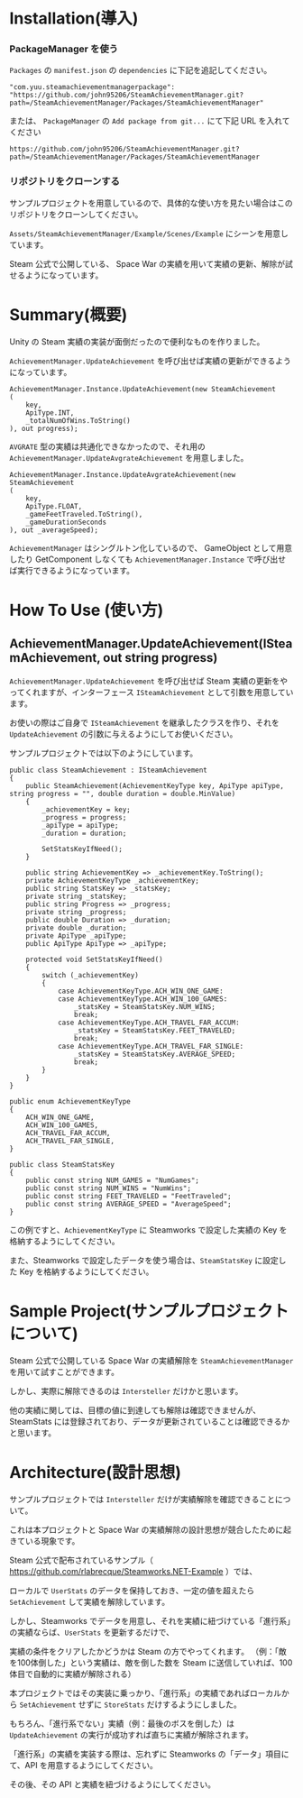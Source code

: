 # Installation(導入)

### PackageManager を使う

`Packages` の `manifest.json` の `dependencies` に下記を追記してください。

`"com.yuu.steamachievementmanagerpackage": "https://github.com/john95206/SteamAchievementManager.git?path=/SteamAchievementManager/Packages/SteamAchievementManager"`

または、 `PackageManager` の `Add package from git...` にて下記 URL を入れてください

`https://github.com/john95206/SteamAchievementManager.git?path=/SteamAchievementManager/Packages/SteamAchievementManager`


### リポジトリをクローンする

サンプルプロジェクトを用意しているので、具体的な使い方を見たい場合はこのリポジトリをクローンしてください。

`Assets/SteamAchievementManager/Example/Scenes/Example` にシーンを用意しています。

Steam 公式で公開している、 Space War の実績を用いて実績の更新、解除が試せるようになっています。

# Summary(概要)

Unity の Steam 実績の実装が面倒だったので便利なものを作りました。

`AchievementManager.UpdateAchievement` を呼び出せば実績の更新ができるようになっています。

```
AchievementManager.Instance.UpdateAchievement(new SteamAchievement
(
    key,
    ApiType.INT,
    _totalNumOfWins.ToString()
), out progress);
```

`AVGRATE` 型の実績は共通化できなかったので、それ用の `AchievementManager.UpdateAvgrateAchievement` を用意しました。

```
AchievementManager.Instance.UpdateAvgrateAchievement(new SteamAchievement
(
    key,
    ApiType.FLOAT,
    _gameFeetTraveled.ToString(),
    _gameDurationSeconds
), out _averageSpeed);
```

`AchievementManager` はシングルトン化しているので、 GameObject として用意したり GetComponent しなくても
`AchievementManager.Instance` で呼び出せば実行できるようになっています。

# How To Use (使い方)

## AchievementManager.UpdateAchievement(ISteamAchievement, out string progress)

`AchievementManager.UpdateAchievement` を呼び出せば Steam 実績の更新をやってくれますが、インターフェース `ISteamAchievement` として引数を用意しています。

お使いの際はご自身で `ISteamAchievement` を継承したクラスを作り、それを `UpdateAchievement` の引数に与えるようにしてお使いください。

サンプルプロジェクトでは以下のようにしています。

```
public class SteamAchievement : ISteamAchievement
{
    public SteamAchievement(AchievementKeyType key, ApiType apiType, string progress = "", double duration = double.MinValue)
    {
        _achievementKey = key;
        _progress = progress;
        _apiType = apiType;
        _duration = duration;

        SetStatsKeyIfNeed();
    }

    public string AchievementKey => _achievementKey.ToString();
    private AchievementKeyType _achievementKey;
    public string StatsKey => _statsKey;
    private string _statsKey;
    public string Progress => _progress;
    private string _progress;
    public double Duration => _duration;
    private double _duration;
    private ApiType _apiType;
    public ApiType ApiType => _apiType;

    protected void SetStatsKeyIfNeed()
    {
        switch (_achievementKey)
        {
            case AchievementKeyType.ACH_WIN_ONE_GAME:
            case AchievementKeyType.ACH_WIN_100_GAMES:
                _statsKey = SteamStatsKey.NUM_WINS;
                break;
            case AchievementKeyType.ACH_TRAVEL_FAR_ACCUM:
                _statsKey = SteamStatsKey.FEET_TRAVELED;
                break;
            case AchievementKeyType.ACH_TRAVEL_FAR_SINGLE:
                _statsKey = SteamStatsKey.AVERAGE_SPEED;
                break;
        }
    }
}
```

```
public enum AchievementKeyType
{
    ACH_WIN_ONE_GAME,
    ACH_WIN_100_GAMES,
    ACH_TRAVEL_FAR_ACCUM,
    ACH_TRAVEL_FAR_SINGLE,
}
```

```
public class SteamStatsKey
{
    public const string NUM_GAMES = "NumGames";
    public const string NUM_WINS = "NumWins";
    public const string FEET_TRAVELED = "FeetTraveled";
    public const string AVERAGE_SPEED = "AverageSpeed";
}
```

この例ですと、`AchievementKeyType` に Steamworks で設定した実績の Key を格納するようにしてください。

また、Steamworks で設定したデータを使う場合は、`SteamStatsKey` に設定した Key を格納するようにしてください。

# Sample Project(サンプルプロジェクトについて)

Steam 公式で公開している Space War の実績解除を `SteamAchievementManager` を用いて試すことができます。

しかし、実際に解除できるのは `Intersteller` だけかと思います。

他の実績に関しては、目標の値に到達しても解除は確認できませんが、SteamStats には登録されており、データが更新されていることは確認できるかと思います。

# Architecture(設計思想)

サンプルプロジェクトでは `Intersteller` だけが実績解除を確認できることについて。

これは本プロジェクトと Space War の実績解除の設計思想が競合したために起きている現象です。

Steam 公式で配布されているサンプル（ https://github.com/rlabrecque/Steamworks.NET-Example ）では、

ローカルで `UserStats` のデータを保持しておき、一定の値を超えたら `SetAchievement` して実績を解除しています。

しかし、Steamworks でデータを用意し、それを実績に紐づけている「進行系」の実績ならば、`UserStats` を更新するだけで、

実績の条件をクリアしたかどうかは Steam の方でやってくれます。
（例：「敵を100体倒した」という実績は、敵を倒した数を Steam に送信していれば、100体目で自動的に実績が解除される）


本プロジェクトではその実装に乗っかり、「進行系」の実績であればローカルから `SetAchievement` せずに `StoreStats` だけするようにしました。

もちろん、「進行系でない」実績（例：最後のボスを倒した）は `UpdateAchievement` の実行が成功すれば直ちに実績が解除されます。

「進行系」の実績を実装する際は、忘れずに Steamworks の「データ」項目にて、API を用意するようにしてください。

その後、その API と実績を紐づけるようにしてください。
